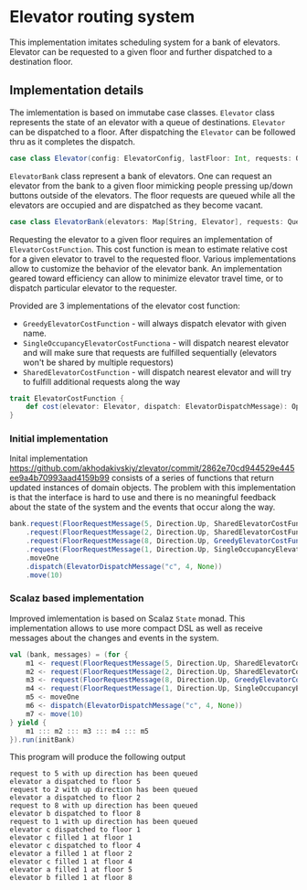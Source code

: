 # Elevator routing system

This implementation imitates scheduling system for a bank of elevators. Elevator can be requested to a given floor and further dispatched to a destination floor.

## Implementation details

The imlementation is based on immutabe case classes. `Elevator` class represents the state of an elevator with a queue of destinations. `Elevator` can be dispatched to a floor. After dispatching the `Elevator` can be followed thru as it completes the dispatch.

```scala
case class Elevator(config: ElevatorConfig, lastFloor: Int, requests: Queue[ElevatorRequest])
```

`ElevatorBank` class represent a bank of elevators. One can request an elevator from the bank to a given floor mimicking people pressing up/down buttons outside of the elevators. The floor requests are queued while all the elevators are occupied and are dispatched as they become vacant.

```scala
case class ElevatorBank(elevators: Map[String, Elevator], requests: Queue[FloorRequestMessage])
```

Requesting the elevator to a given floor requires an implementation of `ElevatorCostFunction`. This cost function is mean to estimate relative cost for a given elevator to travel to the requested floor. Various implementations allow to customize the behavior of the elevator bank. An implementation geared toward efficiency can allow to minimize elevator travel time, or to dispatch particular elevator to the requester.

Provided are 3 implementations of the elevator cost function:

* `GreedyElevatorCostFunction` - will always dispatch elevator with given name.
* `SingleOccupancyElevatorCostFunctiona` - will dispatch nearest elevator and will make sure that requests are fulfilled sequentially (elevators won't be shared by multiple requestors)
* `SharedElevatorCostFunction` - will dispatch nearest elevator and will try to fulfill additional requests along the way

```scala
trait ElevatorCostFunction {
    def cost(elevator: Elevator, dispatch: ElevatorDispatchMessage): Option[Int]
}
```

### Initial implementation

Inital implementation https://github.com/akhodakivskiy/zlevator/commit/2862e70cd944529e445ee9a4b70993aad4159b99 consists of a series of functions that return updated instances of domain objects. The problem with this implementation is that the interface is hard to use and there is no meaningful feedback about the state of the system and the events that occur along the way.

```scala
bank.request(FloorRequestMessage(5, Direction.Up, SharedElevatorCostFunction))
    .request(FloorRequestMessage(2, Direction.Up, SharedElevatorCostFunction))
    .request(FloorRequestMessage(8, Direction.Up, GreedyElevatorCostFunction("b")))
    .request(FloorRequestMessage(1, Direction.Up, SingleOccupancyElevatorCostFunction))
    .moveOne
    .dispatch(ElevatorDispatchMessage("c", 4, None))
    .move(10)
```

### Scalaz based implementation

Improved imlementation is based on Scalaz `State` monad. This implementation allows to use more compact DSL as well as receive messages about the changes and events in the system.

```scala
val (bank, messages) = (for {
    m1 <- request(FloorRequestMessage(5, Direction.Up, SharedElevatorCostFunction))
    m2 <- request(FloorRequestMessage(2, Direction.Up, SharedElevatorCostFunction))
    m3 <- request(FloorRequestMessage(8, Direction.Up, GreedyElevatorCostFunction("b")))
    m4 <- request(FloorRequestMessage(1, Direction.Up, SingleOccupancyElevatorCostFunction))
    m5 <- moveOne
    m6 <- dispatch(ElevatorDispatchMessage("c", 4, None))
    m7 <- move(10)
} yield {
    m1 ::: m2 ::: m3 ::: m4 ::: m5
}).run(initBank)
```

This program will produce the following output

```
request to 5 with up direction has been queued
elevator a dispatched to floor 5
request to 2 with up direction has been queued
elevator a dispatched to floor 2
request to 8 with up direction has been queued
elevator b dispatched to floor 8
request to 1 with up direction has been queued
elevator c dispatched to floor 1
elevator c filled 1 at floor 1
elevator c dispatched to floor 4
elevator a filled 1 at floor 2
elevator c filled 1 at floor 4
elevator a filled 1 at floor 5
elevator b filled 1 at floor 8
```
